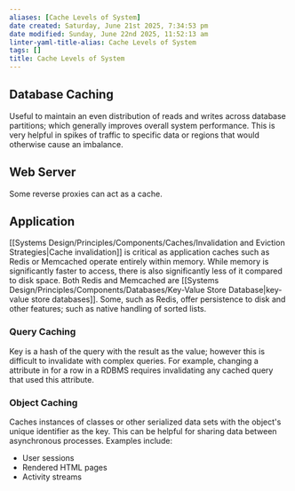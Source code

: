 ```yaml
---
aliases: [Cache Levels of System]
date created: Saturday, June 21st 2025, 7:34:53 pm
date modified: Sunday, June 22nd 2025, 11:52:13 am
linter-yaml-title-alias: Cache Levels of System
tags: []
title: Cache Levels of System
---
```


## Database Caching

Useful to maintain an even distribution of reads and writes across database partitions; which generally improves overall system performance. This is very helpful in spikes of traffic to specific data or regions that would otherwise cause an imbalance.

## Web Server

Some reverse proxies can act as a cache.

## Application

[[Systems Design/Principles/Components/Caches/Invalidation and Eviction Strategies|Cache invalidation]] is critical as application caches such as Redis or Memcached operate entirely within memory. While memory is significantly faster to access, there is also significantly less of it compared to disk space. Both Redis and Memcached are [[Systems Design/Principles/Components/Databases/Key-Value Store Database|key-value store databases]]. Some, such as Redis, offer persistence to disk and other features; such as native handling of sorted lists.

### Query Caching

Key is a hash of the query with the result as the value; however this is difficult to invalidate with complex queries. For example, changing a attribute in for a row in a RDBMS requires invalidating any cached query that used this attribute.

### Object Caching

Caches instances of classes or other serialized data sets with the object's unique identifier as the key. This can be helpful for sharing data between asynchronous processes. Examples include:

- User sessions
- Rendered HTML pages
- Activity streams
